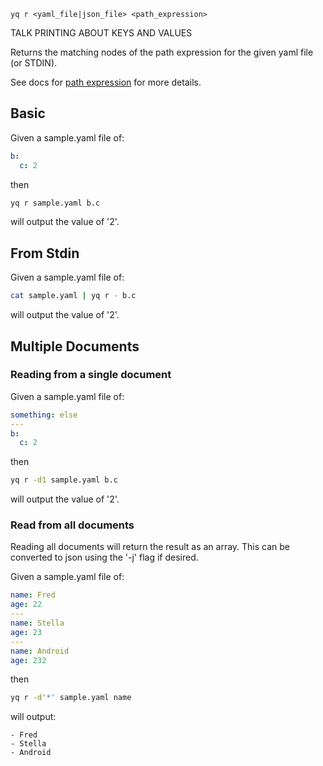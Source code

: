 ```
yq r <yaml_file|json_file> <path_expression>
```

TALK PRINTING ABOUT KEYS AND VALUES

Returns the matching nodes of the path expression for the given yaml file (or STDIN).

See docs for [path expression](path_expressions.md) for more details.

## Basic
Given a sample.yaml file of:
```yaml
b:
  c: 2
```
then
```bash
yq r sample.yaml b.c
```
will output the value of '2'.

## From Stdin
Given a sample.yaml file of:
```bash
cat sample.yaml | yq r - b.c
```
will output the value of '2'.


## Multiple Documents
### Reading from a single document
Given a sample.yaml file of:
```yaml
something: else
---
b:
  c: 2
```
then
```bash
yq r -d1 sample.yaml b.c
```
will output the value of '2'.

### Read from all documents
Reading all documents will return the result as an array. This can be converted to json using the '-j' flag if desired.

Given a sample.yaml file of:
```yaml
name: Fred
age: 22
---
name: Stella
age: 23
---
name: Android
age: 232
```
then
```bash
yq r -d'*' sample.yaml name
```
will output:
```
- Fred
- Stella
- Android
```